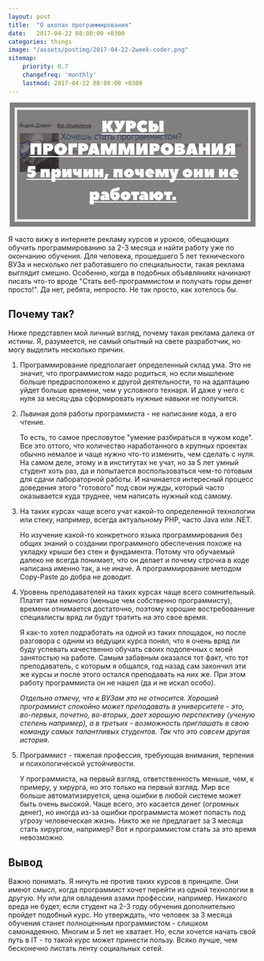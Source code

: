 ```yaml
---
layout: post
title:  "О школах программирования"
date:   2017-04-22 08:00:00 +0300
categories: things
image: "/assets/postimg/2017-04-22-2week-coder.png"
sitemap:
    priority: 0.7
    changefreq: 'monthly'
    lastmod: 2017-04-22 08:00:00 +0300
---
```

<div align="center">
    <img alt="Программист за 2 недели" src="/assets/postimg/2017-04-22-2week-coder.png" />
</div>

Я часто вижу в интернете рекламу курсов и уроков, обещающих обучить программированию за 2-3 месяца и найти работу уже по окончанию обучения.
Для человека, прошедшего 5 лет технического ВУЗа и несколько лет работавшего по специальности, такая реклама выглядит смешно. Особенно, когда в подобных объявляниях начинают писать что-то вроде "Стать веб-программистом и получать горы денег просто!". Да нет, ребята, непросто. Не так просто, как хотелось бы.

## Почему так?

Ниже представлен мой личный взгляд, почему такая реклама далека от истины. Я, разумеется, не самый опытный на свете разработчик, но могу выделить несколько причин.

1. Программирование предполагает определенный склад ума. Это не значит, что программистом надо родиться, но если мышление больше предрасположено к другой деятельности, то на адаптацию уйдет больше времени, чем у условного технаря. И даже у него с нуля за месяц-два сформировать нужные навыки не получится.

2. Львиная доля работы программиста - не написание кода, а его чтение.

   То есть, то самое пресловутое "умение разбираться в чужом коде". Все это оттого, что количество наработанного в крупных проектах обычно немалое и чаще нужно что-то изменить, чем сделать с нуля. На самом деле, этому и в институтах не учат, но за 5 лет умный студент хоть раз, да и попытается воспользоваться чем-то готовым для сдачи лабораторной работы. И начинается интересный процесс доведения этого "готового" под свои нужды, который часто оказывается куда труднее, чем написать нужный код самому.

3. На таких курсах чаще всего учат какой-то определенной технологии или стеку, например, всегда актуальному PHP, часто Java или .NET.

   Но изучение какой-то конкретного языка программирования без общих знаний о создании программного обеспечения похоже на укладку крыши без стен и фундамента. Потому что обучаемый далеко не всегда понимает, что он делает и почему строчка в коде написана именно так, а не иначе. А программирование методом Copy-Paste до добра не доводит.

4. Уровень преподавателей на таких курсах чаще всего сомнительный. Платят там немного (меньше чем собственно программисту), времени отнимается достаточно, поэтому хорошие востребованные специалисты вряд ли будут тратить на это свое время.

   Я как-то хотел подработать на одной из таких площадок, но после разговора с одним из ведущих курса понял, что я очень вряд ли буду успевать качественно обучать своих подопечных с моей занятостью на работе. Самым забавным оказался тот факт, что тот преподаватель, с которым я общался, год назад сам закончил эти же курсы и после этого остался преподавать на них же. При этом работу программиста он не нашел (да и не искал особо).

   _Отдельно отмечу, что к ВУЗам это не относится. Хороший программист спокойно может преподавать в университете - это, во-первых, почетно, во-вторых, дает хорошую перспективу (ученую степень например), а в третьих - возможность приглашать в свою команду самых талантливых студентов. Так что это совсем другая история_.

5. Программист - тяжелая профессия, требующая внимания, терпения и психологической устойчивости.

   У программиста, на первый взгляд, ответственность меньше, чем, к примеру, у хирурга, но это только на первый взгляд. Мир все больше автоматизируется, цена ошибки в любой системе может быть очень высокой. Чаще всего, это касается денег (огромных денег), но иногда из-за ошибки программиста может попасть под угрозу человеческая жизнь. Никто же не предлагает за 3 месяца стать хирургом, например? Вот и программистом стать за это время невозможно.

## Вывод

Важно понимать. Я ничуть не против таких курсов в принципе. Они имеют смысл, когда программист хочет перейти из одной технологии в другую. Ну или для овладения азами профессии, например. Никакого вреда не будет, если студент на 2-3 году обучения дополнительно пройдет подобный курс. Но утверждать, что человек за 3 месяца обучения станет полноценным программистом - слишком самонадеянно. Многим и 5 лет не хватает. Но, если хочется начать свой путь в IT - то такой курс может принести пользу. Всяко лучше, чем бесконечно листать ленту социальных сетей.



